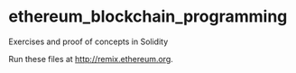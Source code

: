 # ethereum_blockchain_programming
Exercises and proof of concepts in Solidity

Run these files at http://remix.ethereum.org.
